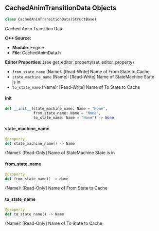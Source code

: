 ## CachedAnimTransitionData Objects

```python
class CachedAnimTransitionData(StructBase)
```

Cached Anim Transition Data

**C++ Source:**

- **Module**: Engine
- **File**: CachedAnimData.h

**Editor Properties:** (see get_editor_property/set_editor_property)

- ``from_state_name`` (Name):  [Read-Write] Name of From State to Cache
- ``state_machine_name`` (Name):  [Read-Write] Name of StateMachine State is in
- ``to_state_name`` (Name):  [Read-Write] Name of To State to Cache

<a id="unreal.CachedAnimTransitionData.__init__"></a>

#### __init__

```python
def __init__(state_machine_name: Name = "None",
             from_state_name: Name = "None",
             to_state_name: Name = "None") -> None
```

<a id="unreal.CachedAnimTransitionData.state_machine_name"></a>

#### state_machine_name

```python
@property
def state_machine_name() -> Name
```

(Name):  [Read-Only] Name of StateMachine State is in

<a id="unreal.CachedAnimTransitionData.from_state_name"></a>

#### from_state_name

```python
@property
def from_state_name() -> Name
```

(Name):  [Read-Only] Name of From State to Cache

<a id="unreal.CachedAnimTransitionData.to_state_name"></a>

#### to_state_name

```python
@property
def to_state_name() -> Name
```

(Name):  [Read-Only] Name of To State to Cache

<a id="unreal.NamedCurveValue"></a>